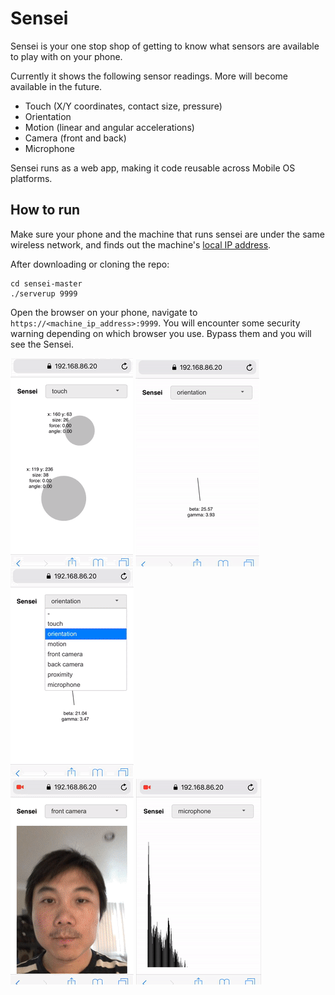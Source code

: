 # Sensei
Sensei is your one stop shop of getting to know what sensors are available to play with on your phone. 

Currently it shows the following sensor readings. More will become available in the future.
* Touch (X/Y coordinates, contact size, pressure)
* Orientation
* Motion (linear and angular accelerations)
* Camera (front and back)
* Microphone

Sensei runs as a web app, making it code reusable across Mobile OS platforms.

## How to run
Make sure your phone and the machine that runs sensei are under the same wireless network, and finds out the machine's [local IP address](https://lifehacker.com/5833108/how-to-find-your-local-and-external-ip-address).

After downloading or cloning the repo:
```shell
cd sensei-master
./serverup 9999
```

Open the browser on your phone, navigate to ```https://<machine_ip_address>:9999```. You will encounter some security warning depending on which browser you use. Bypass them and you will see the Sensei.

![touch](assets/sensei1_touch.gif)  ![orientation](assets/sensei2_orientation.gif)  ![motion](assets/sensei3_motion.gif)  
![camera](assets/sensei4_camera.gif)  ![microphone](assets/sensei5_mic.gif)
